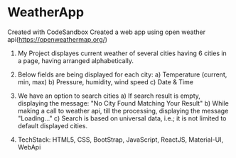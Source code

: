# WeatherApp

Created with CodeSandbox
Created a web app using open weather api(https://openweathermap.org/)

1. My Project displayes current weather of several cities having 6 cities in a page, having arranged alphabetically.

2. Below fields are being displayed for each city:
   a) Temperature (current, min, max)
   b) Pressure, humidity, wind speed
   c) Date & Time

3. We have an option to search cities
   a) If search result is empty, displaying the message: "No City Found Matching Your Result"
   b) While making a call to weather api, till the processing, displaying the message "Loading..."
   c) Search is based on universal data, i.e.; it is not limited to default displayed cities.

4. TechStack: HTML5, CSS, BootStrap, JavaScript, ReactJS, Material-UI, WebApi

